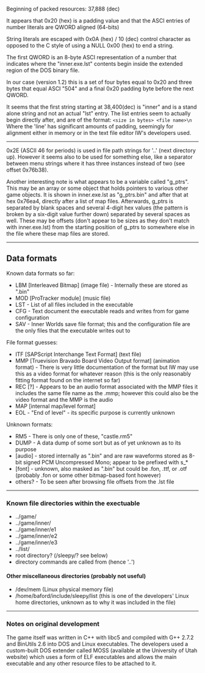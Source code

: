 Beginning of packed resources: 37,888 (dec)

It appears that 0x20 (hex) is a padding value and that the ASCI entries of number literals are QWORD aligned (64-bits)

String literals are escaped with 0x0A (hex) / 10 (dec) control character as opposed to the C style of using a NULL 0x00 (hex) to end a string.

The first QWORD is an 8-byte ASCI representation of a number that indicates where the "inner.exe.lst" contents begin inside the extended region of the DOS binary file.

In our case (version 1.2) this is a set of four bytes equal to 0x20 and three bytes that equal ASCI "504" and a final 0x20 padding byte before the next QWORD.

It seems that the first string starting at 38,400(dec) is "inner" and is a stand alone string and not an actual "lst" entry.  The list entries seem to actually begin directly after, and are of the format:
`<size in bytes> <file name>\n`
Where the 'line' has significant amounts of padding, seemingly for alignment either in memory or in the text file editor IW's developers used.

---

0x2E (ASCII 46 for periods) is used in file path strings for '..' (next directory up). However it seems also to be used for something else, like a separator between menu strings where it has three instances instead of two (see offset 0x76b38).

Another interesting note is what appears to be a variable called "g_ptrs". This may be an array or some object that holds pointers to various other game objects. It is shown in inner.exe.lst as "g_ptrs.bin" and after that at hex 0x76ea4, directly after a list of map files. Afterwards, g_ptrs is separated by blank spaces and several 4-digit hex values (the pattern is broken by a six-digit value further down) separated by several spaces as well. These may be offsets (don't appear to be sizes as they don't match with inner.exe.lst) from the starting position of g_ptrs to somewhere else in the file where these map files are stored.

---

## Data formats
Known data formats so far:

 - LBM [Interleaved Bitmap] (image file) - Internally these are stored as ".bin"
 - MOD [ProTracker module] (music file)
 - LST - List of all files included in the executable
 - CFG - Text document the executable reads and writes from for game configuration
 - SAV - Inner Worlds save file format; this and the configuration file are the only files that the executable writes out to

File format guesses:

- ITF [SAPScript Interchange Text Format] (text file)
- MMP [Truevision Bravado Board Video Output format] (animation format) - There is very little documentation of the format but IW may use this as a video format for whatever reason (this is the only reasonably fitting format found on the internet so far)
- REC [?] - Appears to be an audio format associated with the MMP files it includes the same file name as the .mmp; however this could also be the video format and the MMP is the audio
- MAP [internal map/level format]
- EOL - "End of level" - its specific purpose is currently unknown

Unknown formats:

 - RM5 - There is only one of these, "castle.rm5"
 - DUMP - A data dump of some sort but as of yet unknown as to its purpose
 - [audio] - stored internally as ".bin" and are raw waveforms stored as 8-bit signed PCM Uncompressed Mono; appear to be prefixed with s_*
 - [font] - unknown, also masked as ".bin" but could be .fon, .ttf, or .otf (probably .fon or some other bitmap-based font however)
 - others? - To be seen after browsing file offsets from the .lst file

---

### Known file directories within the exectuable

 - ../game/
 - ../game/inner/
 - ../game/inner/e1
 - ../game/inner/e2
 - ../game/inner/e3
 - ../list/
 - root directory? (/sleepy/? see below)
 - directory commands are called from (hence '..')

#### Other miscellaneous directories (probably not useful)

 - /dev/mem (Linux physical memory file)
 - /home/baford/include/sleepy/list (this is one of the developers' Linux home directories, unknown as to why it was included in the file)

---

### Notes on original development
The game itself was written in C++ with libc5 and compiled with G++ 2.7.2 and BinUtils 2.6 into DOS and Linux executables. The developers used a custom-built DOS extender called MOSS (available at the University of Utah website) which uses a form of ELF executables and allows the main executable and any other resource files to be attached to it.
